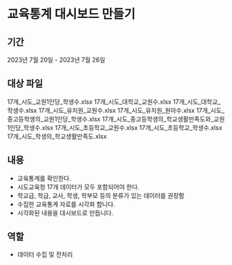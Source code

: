 # 교육통계 대시보드 만들기
## 기간
2023년 7월 20일 - 2023년 7월 26일

## 대상 파일
17개_시도_교원1인당_학생수.xlsx
17개_시도_대학교_교원수.xlsx
17개_시도_대학교_학생수.xlsx
17개_시도_유치원_교원수.xlsx
17개_시도_유치원_원아수.xlsx
17개_시도_중고등학생의_교원1인당_학생수.xlsx
17개_시도_중고등학생의_학교생활만족도와_교원1인당_학생수.xlsx
17개_시도_초등학교_교원수.xlsx
17개_시도_초등학교_학생수.xlsx
17개_시도_학생의_학교생활만족도.xlsx

## 내용
- 교육통계를 확인한다.
- 시도교육청 17개 데이터가 모두 포함되어야 한다.
- 학교급, 학급, 교사, 학생, 학부모 등의 분류가 있는 데이터를 권장함
- 수집한 교육통계 자료를 시각화 합니다.
- 시각화된 내용을 대시보드로 만듭니다.

## 역할
- 데이터 수집 및 전처리
